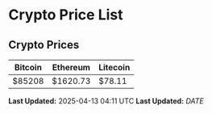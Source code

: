 # Crypto Price List

## Crypto Prices
| Bitcoin | Ethereum | Litecoin |
| ------- | -------- | -------- |
| $85208 | $1620.73 | $78.11 |
**Last Updated:** 2025-04-13 04:11 UTC
**Last Updated:** $DATE$
